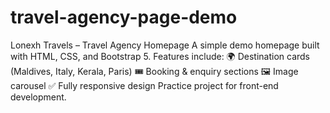 # travel-agency-page-demo
Lonexh Travels – Travel Agency Homepage  A simple demo homepage built with HTML, CSS, and Bootstrap 5. Features include:  🌍 Destination cards (Maldives, Italy, Kerala, Paris)  🎟️ Booking &amp; enquiry sections  🖼️ Image carousel  ✅ Fully responsive design  Practice project for front-end development.
